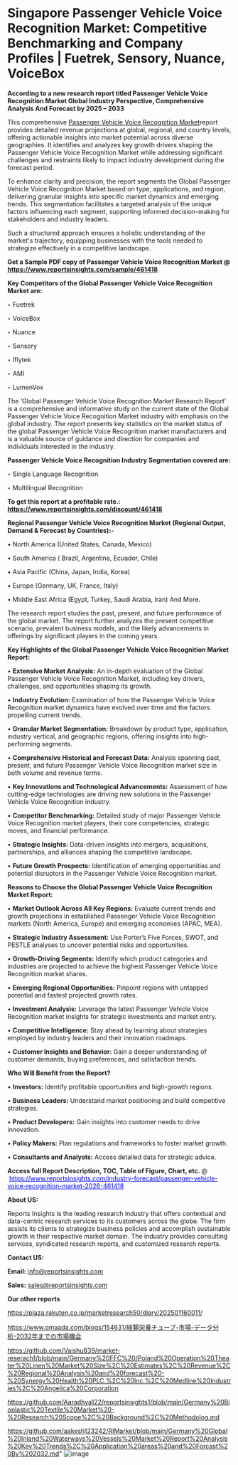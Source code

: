 # Singapore Passenger Vehicle Voice Recognition Market: Competitive Benchmarking and Company Profiles | Fuetrek, Sensory, Nuance, VoiceBox

<strong>According to a new research report titled Passenger Vehicle Voice Recognition Market Global Industry Perspective, Comprehensive Analysis And Forecast by 2025 – 2033</strong>

This comprehensive <a href=https://www.reportsinsights.com/sample/461418>Passenger Vehicle Voice Recognition Market</a>report provides detailed revenue projections at global, regional, and country levels, offering actionable insights into market potential across diverse geographies. It identifies and analyzes key growth drivers shaping the Passenger Vehicle Voice Recognition Market while addressing significant challenges and restraints likely to impact industry development during the forecast period.

To enhance clarity and precision, the report segments the Global Passenger Vehicle Voice Recognition Market based on type, applications, and region, delivering granular insights into specific market dynamics and emerging trends. This segmentation facilitates a targeted analysis of the unique factors influencing each segment, supporting informed decision-making for stakeholders and industry leaders.

Such a structured approach ensures a holistic understanding of the market's trajectory, equipping businesses with the tools needed to strategize effectively in a competitive landscape.

<strong>Get a Sample PDF copy of Passenger Vehicle Voice Recognition Market </strong><strong>@<a href=https://www.reportsinsights.com/sample/461418 style=color:#0000ff;> https://www.reportsinsights.com/sample/461418</a></strong></font>

<strong>Key Competitors of the Global Passenger Vehicle Voice Recognition Market are:</strong>

‣ Fuetrek

‣ VoiceBox

‣ Nuance

‣ Sensory

‣ Iflytek

‣ AMI

‣ LumenVox

The ‘Global Passenger Vehicle Voice Recognition Market Research Report’ is a comprehensive and informative study on the current state of the Global Passenger Vehicle Voice Recognition Market industry with emphasis on the global industry. The report presents key statistics on the market status of the global Passenger Vehicle Voice Recognition market manufacturers and is a valuable source of guidance and direction for companies and individuals interested in the industry.

<strong>Passenger Vehicle Voice Recognition Industry Segmentation covered are:</strong>

‣ Single Language Recognition

‣ Multilingual Recognition

<strong>To get this report at a profitable rate.: <a href=https://www.reportsinsights.com/discount/461418 style=color:#0000ff;>https://www.reportsinsights.com/discount/461418</a></strong></font>

<strong>Regional Passenger Vehicle Voice Recognition Market (Regional Output, Demand &amp; Forecast by Countries):-</strong>

• North America (United States, Canada, Mexico)

• South America ( Brazil, Argentina, Ecuador, Chile)

• Asia Pacific (China, Japan, India, Korea)

• Europe (Germany, UK, France, Italy)

• Middle East Africa (Egypt, Turkey, Saudi Arabia, Iran) And More.

The research report studies the past, present, and future performance of the global market. The report further analyzes the present competitive scenario, prevalent business models, and the likely advancements in offerings by significant players in the coming years.

<strong>Key Highlights of the Global Passenger Vehicle Voice Recognition Market Report:</strong>

• <strong>Extensive Market Analysis:</strong> An in-depth evaluation of the Global Passenger Vehicle Voice Recognition Market, including key drivers, challenges, and opportunities shaping its growth.

• <strong>Industry Evolution:</strong> Examination of how the Passenger Vehicle Voice Recognition market dynamics have evolved over time and the factors propelling current trends.

• <strong>Granular Market Segmentation:</strong> Breakdown by product type, application, industry vertical, and geographic regions, offering insights into high-performing segments.

• <strong>Comprehensive Historical and Forecast Data:</strong> Analysis spanning past, present, and future Passenger Vehicle Voice Recognition market size in both volume and revenue terms.

• <strong>Key Innovations and Technological Advancements:</strong> Assessment of how cutting-edge technologies are driving new solutions in the Passenger Vehicle Voice Recognition industry.

• <strong>Competitor Benchmarking:</strong> Detailed study of major Passenger Vehicle Voice Recognition market players, their core competencies, strategic moves, and financial performance.

• <strong>Strategic Insights:</strong> Data-driven insights into mergers, acquisitions, partnerships, and alliances shaping the competitive landscape.

• <strong>Future Growth Prospects:</strong> Identification of emerging opportunities and potential disruptors in the Passenger Vehicle Voice Recognition market.

<strong>Reasons to Choose the Global Passenger Vehicle Voice Recognition Market Report:</strong>

• <strong>Market Outlook Across All Key Regions:</strong> Evaluate current trends and growth projections in established Passenger Vehicle Voice Recognition markets (North America, Europe) and emerging economies (APAC, MEA).

• <strong>Strategic Industry Assessment:</strong> Use Porter’s Five Forces, SWOT, and PESTLE analyses to uncover potential risks and opportunities.

• <strong>Growth-Driving Segments:</strong> Identify which product categories and industries are projected to achieve the highest Passenger Vehicle Voice Recognition market shares.

• <strong>Emerging Regional Opportunities:</strong> Pinpoint regions with untapped potential and fastest projected growth rates.

• <strong>Investment Analysis:</strong> Leverage the latest Passenger Vehicle Voice Recognition market insights for strategic investments and market entry.

• <strong>Competitive Intelligence:</strong> Stay ahead by learning about strategies employed by industry leaders and their innovation roadmaps.

• <strong>Customer Insights and Behavior:</strong> Gain a deeper understanding of customer demands, buying preferences, and satisfaction trends.

<strong>Who Will Benefit from the Report?</strong>

• <strong>Investors:</strong> Identify profitable opportunities and high-growth regions.

• <strong>Business Leaders:</strong> Understand market positioning and build competitive strategies.

• <strong>Product Developers:</strong> Gain insights into customer needs to drive innovation.

• <strong>Policy Makers:</strong> Plan regulations and frameworks to foster market growth.

• <strong>Consultants and Analysts:</strong> Access detailed data for strategic advice.
</ul>
<strong>Access full Report Description, TOC, Table of Figure, Chart, etc. </strong>@  <a href=https://www.reportsinsights.com/industry-forecast/passenger-vehicle-voice-recognition-market-2026-461418 style=color:#0000ff;>https://www.reportsinsights.com/industry-forecast/passenger-vehicle-voice-recognition-market-2026-461418</a></font>

<strong><strong>About US</strong>:</strong>

Reports Insights is the leading research industry that offers contextual and data-centric research services to its customers across the globe. The firm assists its clients to strategize business policies and accomplish sustainable growth in their respective market domain. The industry provides consulting services, syndicated research reports, and customized research reports.

<strong>Contact US:</strong>

<p class=""""><b>Email:</b> <a href=mailto:info@reportsinsights.com>info@reportsinsights.com</a></p>
<p class=""""><b>Sales:</b> <a href=mailto:sales@reportsinsights.com>sales@reportsinsights.com</a></p>

<strong>Our other reports</strong>

<a href=https://plaza.rakuten.co.jp/marketresearch50/diary/202501160011/>https://plaza.rakuten.co.jp/marketresearch50/diary/202501160011/</a>

<a href=https://www.omaada.com/blogs/154631/経腸栄養チューブ-市場-データ分析-2032年までの市場機会>https://www.omaada.com/blogs/154631/経腸栄養チューブ-市場-データ分析-2032年までの市場機会</a>

<a href=https://github.com/Vaishu839/market-reserach1/blob/main/Germany%20FFC%20/Poland%20Operation%20Theater%20Linen%20Market%20Size%2C%20Estimates%2C%20Revenue%2C%20Regional%20Analysis%20and%20forecast%20-%20Synergy%20Health%20PLC.%2C%20Inc.%2C%20Medline%20Industries%2C%20Angelica%20Corporation>https://github.com/Vaishu839/market-reserach1/blob/main/Germany%20FFC%20/Poland%20Operation%20Theater%20Linen%20Market%20Size%2C%20Estimates%2C%20Revenue%2C%20Regional%20Analysis%20and%20forecast%20-%20Synergy%20Health%20PLC.%2C%20Inc.%2C%20Medline%20Industries%2C%20Angelica%20Corporation</a>

<a href=https://github.com/Aaradhya122/reportsinsights1/blob/main/Germany%20Bioplastic%20Textile%20Market%20-%20Research%20Scope%2C%20Background%2C%20Methodolog.md>https://github.com/Aaradhya122/reportsinsights1/blob/main/Germany%20Bioplastic%20Textile%20Market%20-%20Research%20Scope%2C%20Background%2C%20Methodolog.md</a>

<a href=https://github.com/aakesh123242/RIMarket/blob/main/Germany%20Global%20Inland%20Waterways%20Vessels%20Market%20Report%20Analysis%20Key%20Trends%2C%20Application%20areas%20and%20Forcast%20By%202032.md>https://github.com/aakesh123242/RIMarket/blob/main/Germany%20Global%20Inland%20Waterways%20Vessels%20Market%20Report%20Analysis%20Key%20Trends%2C%20Application%20areas%20and%20Forcast%20By%202032.md</a>"
![image](https://github.com/user-attachments/assets/c6ce7504-10c3-413b-bcd7-76db51864a69)
